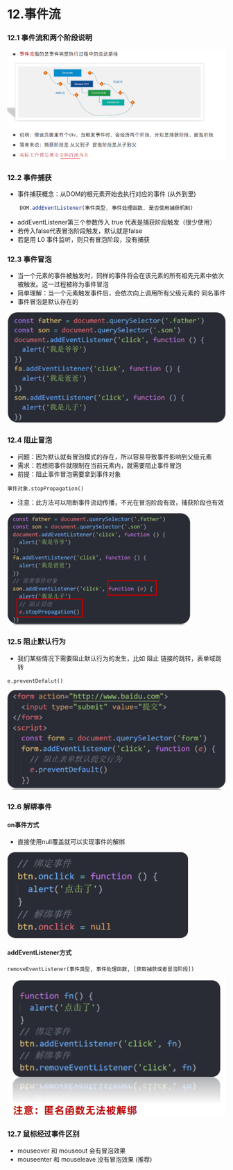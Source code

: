 # 12.事件流

### 12.1 事件流和两个阶段说明

![alt text](image-17.png)

### 12.2 事件捕获

- 事件捕获概念：从DOM的根元素开始去执行对应的事件 (从外到里)

```JavaScript
    DOM.addEventListener(事件类型, 事件处理函数, 是否使用捕获机制)
```

- addEventListener第三个参数传入 true 代表是捕获阶段触发（很少使用）
- 若传入false代表冒泡阶段触发，默认就是false
- 若是用 L0 事件监听，则只有冒泡阶段，没有捕获

### 12.3 事件冒泡

- 当一个元素的事件被触发时，同样的事件将会在该元素的所有祖先元素中依次被触发。这一过程被称为事件冒泡
- 简单理解：当一个元素触发事件后，会依次向上调用所有父级元素的 同名事件
- 事件冒泡是默认存在的

![alt text](image-18.png)

### 12.4 阻止冒泡

- 问题：因为默认就有冒泡模式的存在，所以容易导致事件影响到父级元素
- 需求：若想把事件就限制在当前元素内，就需要阻止事件冒泡
- 前提：阻止事件冒泡需要拿到事件对象

```
事件对象.stopPropagation()
```

- 注意：此方法可以阻断事件流动传播，不光在冒泡阶段有效，捕获阶段也有效

![alt text](image-19.png)

### 12.5 阻止默认行为

- 我们某些情况下需要阻止默认行为的发生，比如 阻止 链接的跳转，表单域跳转

```
e.preventDefalut()
```

![alt text](image-20.png)

### 12.6 解绑事件

#### on事件方式
- 直接使用null覆盖就可以实现事件的解绑

![alt text](image-21.png)

#### addEventListener方式

```
removeEventListener(事件类型, 事件处理函数, [获取捕获或者冒泡阶段])
```

![alt text](image-22.png)

### 12.7 鼠标经过事件区别

- mouseover 和 mouseout 会有冒泡效果
- mouseenter 和 mouseleave 没有冒泡效果 (推荐)